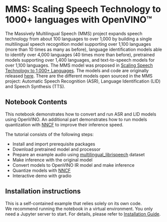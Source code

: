 # MMS: Scaling Speech Technology to 1000+ languages with OpenVINO™

The Massively Multilingual Speech (MMS) project expands speech technology from about 100 languages to over 1,000 by building a single multilingual speech recognition model supporting over 1,100 languages (more than 10 times as many as before), language identification models able to identify over 4,000 languages (40 times more than before), pretrained models supporting over 1,400 languages, and text-to-speech models for over 1,100 languages.
The MMS model was proposed in [Scaling Speech Technology to 1,000+ Languages](https://arxiv.org/abs/2305.13516).  The models and code are originally released [here](https://github.com/facebookresearch/fairseq/tree/main/examples/mms).
There are the different models open sourced in the MMS project: Automatic Speech Recognition (ASR), Language Identification (LID) and Speech Synthesis (TTS).


## Notebook Contents

This notebook demonstrates how to convert and run ASR and LID models using OpenVINO. An additional part demonstrates how to run models quantization with [NNCF](https://github.com/openvinotoolkit/nncf/) to improve their inference speed.

The tutorial consists of the following steps:

- Install and import prerequisite packages
- Download pretrained model and processor
- Prepare an example audio using [multilingual_librispeech](https://huggingface.co/datasets/facebook/multilingual_librispeech) dataset
- Make inference with the original model
- Convert models to OpenVINO IR model and make inference
- Quantize models with [NNCF](https://github.com/openvinotoolkit/nncf/)
- Interactive demo with gradio

## Installation instructions
This is a self-contained example that relies solely on its own code.</br>
We recommend running the notebook in a virtual environment. You only need a Jupyter server to start.
For details, please refer to [Installation Guide](../../README.md).